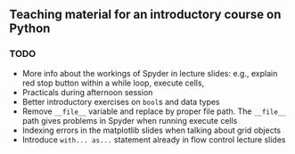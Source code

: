 ## Teaching material for an introductory course on Python

### TODO
- More info about the workings of Spyder in lecture slides: e.g., explain red stop button within a while loop, execute cells, 
- Practicals during afternoon session
- Better introductory exercises on `bool`s and data types
- Remove `__file__` variable and replace by proper file path. The `__file__` path gives problems in Spyder when running execute cells
- Indexing errors in the matplotlib slides when talking about grid objects
- Introduce `with... as...` statement already in flow control lecture slides
